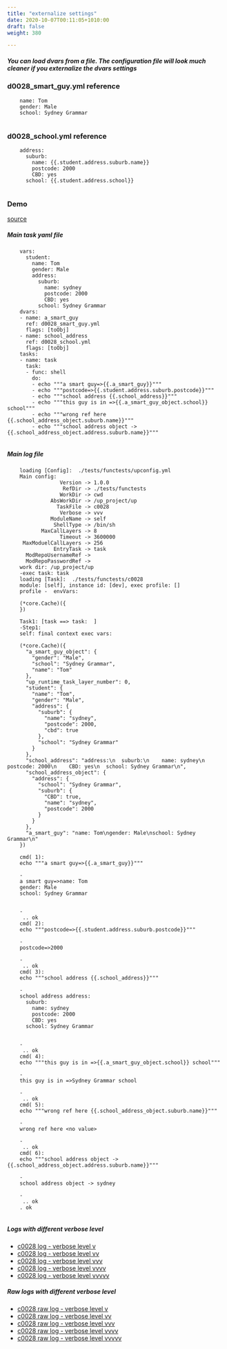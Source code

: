 ```yaml
---
title: "externalize settings"
date: 2020-10-07T00:11:05+1010:00
draft: false
weight: 380

---
```


##### You can load dvars from a file. The configuration file will look much cleaner if you externalize the dvars settings


### d0028_smart_guy.yml reference






```
    name: Tom
    gender: Male
    school: Sydney Grammar
    
```






### d0028_school.yml reference






```
    address:
      suburb:
        name: {{.student.address.suburb.name}}
        postcode: 2000
        CBD: yes
      school: {{.student.address.school}}
    
```






### Demo








[source](https://github.com/upcmd/up/blob/master/tests/functests/c0028.yml)

##### Main task yaml file
```
    vars:
      student:
        name: Tom
        gender: Male
        address:
          suburb:
            name: sydney
            postcode: 2000
            CBD: yes
          school: Sydney Grammar
    dvars:
    - name: a_smart_guy
      ref: d0028_smart_guy.yml
      flags: [toObj]
    - name: school_address
      ref: d0028_school.yml
      flags: [toObj]
    tasks:
    - name: task
      task:
      - func: shell
        do:
        - echo """a smart guy=>{{.a_smart_guy}}"""
        - echo """postcode=>{{.student.address.suburb.postcode}}"""
        - echo """school address {{.school_address}}"""
        - echo """this guy is in =>{{.a_smart_guy_object.school}} school"""
        - echo """wrong ref here {{.school_address_object.suburb.name}}"""
        - echo """school address object -> {{.school_address_object.address.suburb.name}}"""
    
```
##### Main log file
```
    loading [Config]:  ./tests/functests/upconfig.yml
    Main config:
                 Version -> 1.0.0
                  RefDir -> ./tests/functests
                 WorkDir -> cwd
              AbsWorkDir -> /up_project/up
                TaskFile -> c0028
                 Verbose -> vvv
              ModuleName -> self
               ShellType -> /bin/sh
           MaxCallLayers -> 8
                 Timeout -> 3600000
     MaxModuelCallLayers -> 256
               EntryTask -> task
      ModRepoUsernameRef -> 
      ModRepoPasswordRef -> 
    work dir: /up_project/up
    -exec task: task
    loading [Task]:  ./tests/functests/c0028
    module: [self], instance id: [dev], exec profile: []
    profile -  envVars:
    
    (*core.Cache)({
    })
    
    Task1: [task ==> task:  ]
    -Step1:
    self: final context exec vars:
    
    (*core.Cache)({
      "a_smart_guy_object": {
        "gender": "Male",
        "school": "Sydney Grammar",
        "name": "Tom"
      },
      "up_runtime_task_layer_number": 0,
      "student": {
        "name": "Tom",
        "gender": "Male",
        "address": {
          "suburb": {
            "name": "sydney",
            "postcode": 2000,
            "cbd": true
          },
          "school": "Sydney Grammar"
        }
      },
      "school_address": "address:\n  suburb:\n    name: sydney\n    postcode: 2000\n    CBD: yes\n  school: Sydney Grammar\n",
      "school_address_object": {
        "address": {
          "school": "Sydney Grammar",
          "suburb": {
            "CBD": true,
            "name": "sydney",
            "postcode": 2000
          }
        }
      },
      "a_smart_guy": "name: Tom\ngender: Male\nschool: Sydney Grammar\n"
    })
    
    cmd( 1):
    echo """a smart guy=>{{.a_smart_guy}}"""
    
    -
    a smart guy=>name: Tom
    gender: Male
    school: Sydney Grammar
    
    
    -
     .. ok
    cmd( 2):
    echo """postcode=>{{.student.address.suburb.postcode}}"""
    
    -
    postcode=>2000
    
    -
     .. ok
    cmd( 3):
    echo """school address {{.school_address}}"""
    
    -
    school address address:
      suburb:
        name: sydney
        postcode: 2000
        CBD: yes
      school: Sydney Grammar
    
    
    -
     .. ok
    cmd( 4):
    echo """this guy is in =>{{.a_smart_guy_object.school}} school"""
    
    -
    this guy is in =>Sydney Grammar school
    
    -
     .. ok
    cmd( 5):
    echo """wrong ref here {{.school_address_object.suburb.name}}"""
    
    -
    wrong ref here <no value>
    
    -
     .. ok
    cmd( 6):
    echo """school address object -> {{.school_address_object.address.suburb.name}}"""
    
    -
    school address object -> sydney
    
    -
     .. ok
    . ok
    
```


##### Logs with different verbose level
* [c0028 log - verbose level v](../../logs/c0028_v)
* [c0028 log - verbose level vv](../../logs/c0028_vv)
* [c0028 log - verbose level vvv](../../logs/c0028_vvvv)
* [c0028 log - verbose level vvvv](../../logs/c0028_vvvv)
* [c0028 log - verbose level vvvvv](../../logs/c0028_vvvvv)

##### Raw logs with different verbose level
* [c0028 raw log - verbose level v](../../reflogs/c0028_v.log)
* [c0028 raw log - verbose level vv](../../reflogs/c0028_vv.log)
* [c0028 raw log - verbose level vvv](../../reflogs/c0028_vvv.log)
* [c0028 raw log - verbose level vvvv](../../reflogs/c0028_vvvv.log)
* [c0028 raw log - verbose level vvvvv](../../reflogs/c0028_vvvvv.log)







